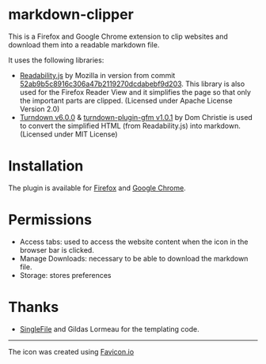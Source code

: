 # markdown-clipper

This is a Firefox and Google Chrome extension to clip websites and download them into a readable markdown file.

It uses the following libraries:
- [Readability.js](https://github.com/mozilla/readability) by Mozilla in version from commit [52ab9b5c8916c306a47b2119270dcdabebf9d203](https://github.com/mozilla/readability/commit/52ab9b5c8916c306a47b2119270dcdabebf9d203). This library is also used for the Firefox Reader View and it simplifies the page so that only the important parts are clipped. (Licensed under Apache License Version 2.0)
- [Turndown v6.0.0](https://github.com/domchristie/turndown) & [turndown-plugin-gfm v1.0.1](https://github.com/domchristie/turndown-plugin-gfm) by Dom Christie  is used to convert the simplified HTML (from Readability.js) into markdown. (Licensed under MIT License)

# Installation
The plugin is available for [Firefox](https://addons.mozilla.org/de/firefox/addon/markdown-clipper/) and [Google Chrome](https://chrome.google.com/webstore/detail/markdown-clipper/cjedbglnccaioiolemnfhjncicchinao).

# Permissions
- Access tabs: used to access the website content when the icon in the browser bar is clicked.
- Manage Downloads: necessary to be able to download the markdown file.
- Storage: stores preferences

# Thanks
- [SingleFile](https://github.com/gildas-lormeau/SingleFile) and Gildas Lormeau for the templating code.

--- 
The icon was created using [Favicon.io](https://favicon.io)
